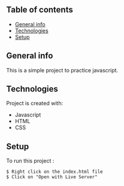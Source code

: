 ## Table of contents
* [General info](#general-info)
* [Technologies](#technologies)
* [Setup](#setup)

## General info
This is a simple project to practice javascript. 
	
## Technologies
Project is created with:
* Javascript
* HTML 
* CSS
	
## Setup
To run this project :

```
$ Right click on the index.html file 
$ Click on "Open with Live Server"

```